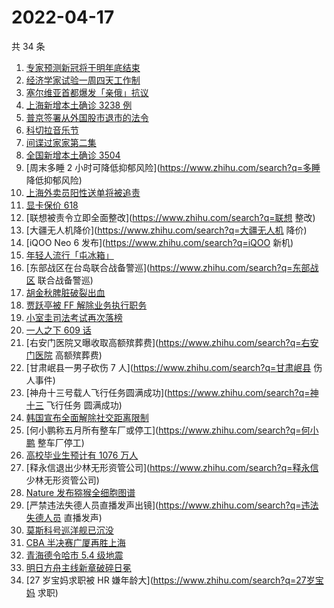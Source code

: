 # 2022-04-17

共 34 条

<!-- BEGIN -->
<!-- 最后更新时间 Sun Apr 17 2022 15:07:47 GMT+0800 (China Standard Time) -->

1. [专家预测新冠将于明年底结束](https://www.zhihu.com/search?q=黄建平院士预测新冠结束)
1. [经济学家试验一周四天工作制](https://www.zhihu.com/search?q=经济学家试验一周四天工作制)
1. [塞尔维亚首都爆发「亲俄」抗议](https://www.zhihu.com/search?q=塞尔维亚亲俄抗议)
1. [上海新增本土确诊 3238 例](https://www.zhihu.com/search?q=上海新增)
1. [普京签署从外国股市退市的法令](https://www.zhihu.com/search?q=俄公司从外国股市退市)
1. [科切拉音乐节](https://www.zhihu.com/search?q=科切拉音乐节)
1. [间谍过家家第二集](https://www.zhihu.com/search?q=间谍过家家第二集)
1. [全国新增本土确诊 3504](https://www.zhihu.com/search?q=全国新增)
1. [周末多睡 2 小时可降低抑郁风险](https://www.zhihu.com/search?q=多睡 降低抑郁风险)
1. [上海外卖员阳性送单将被追责](https://www.zhihu.com/search?q=外卖员阳性送单将被追责)
1. [显卡保价 618](https://www.zhihu.com/search?q=显卡618)
1. [联想被责令立即全面整改](https://www.zhihu.com/search?q=联想 整改)
1. [大疆无人机降价](https://www.zhihu.com/search?q=大疆无人机 降价)
1. [iQOO Neo 6 发布](https://www.zhihu.com/search?q=iQOO 新机)
1. [年轻人流行「屯冰箱」](https://www.zhihu.com/search?q=年轻人流行屯冰箱)
1. [东部战区在台岛联合战备警巡](https://www.zhihu.com/search?q=东部战区 联合战备警巡)
1. [胡金秋脾脏破裂出血](https://www.zhihu.com/search?q=胡金秋)
1. [贾跃亭被 FF 解除业务执行职务](https://www.zhihu.com/search?q=贾跃亭被解除业务执行职务)
1. [小室圭司法考试再次落榜](https://www.zhihu.com/search?q=小室圭司法考试落榜)
1. [一人之下 609 话](https://www.zhihu.com/search?q=一人之下609)
1. [右安门医院又曝收取高额殡葬费](https://www.zhihu.com/search?q=右安门医院 高额殡葬费)
1. [甘肃岷县一男子砍伤 7 人](https://www.zhihu.com/search?q=甘肃岷县 伤人事件)
1. [神舟十三号载人飞行任务圆满成功](https://www.zhihu.com/search?q=神十三 飞行任务 圆满成功)
1. [韩国宣布全面解除社交距离限制](https://www.zhihu.com/search?q=韩国解除社交距离限制)
1. [何小鹏称五月所有整车厂或停工](https://www.zhihu.com/search?q=何小鹏 整车厂停工)
1. [高校毕业生预计有 1076 万人](https://www.zhihu.com/search?q=高校毕业生数量)
1. [释永信退出少林无形资管公司](https://www.zhihu.com/search?q=释永信 少林无形资管公司)
1. [Nature 发布猕猴全细胞图谱](https://www.zhihu.com/search?q=非灵长类全细胞图谱)
1. [严禁违法失德人员直播发声出镜](https://www.zhihu.com/search?q=违法失德人员 直播发声)
1. [莫斯科号巡洋舰已沉没](https://www.zhihu.com/search?q=莫斯科号巡洋舰沉没)
1. [CBA 半决赛广厦再胜上海](https://www.zhihu.com/search?q=CBA半决赛广厦上海)
1. [青海德令哈市 5.4 级地震](https://www.zhihu.com/search?q=青海5.4级地震)
1. [明日方舟主线新章破碎日冕](https://www.zhihu.com/search?q=明日方舟破碎日冕)
1. [27 岁宝妈求职被 HR 嫌年龄大](https://www.zhihu.com/search?q=27岁宝妈 求职)

<!-- END -->
